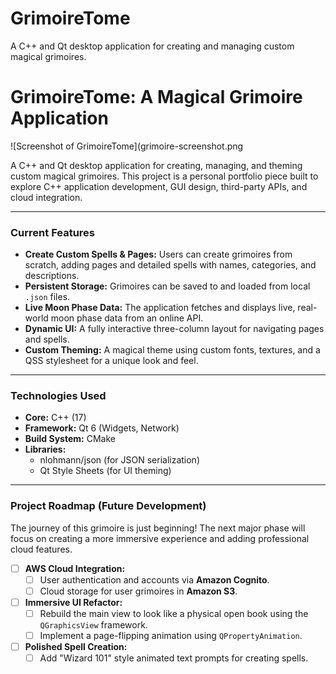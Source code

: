 # GrimoireTome
A C++ and Qt desktop application for creating and managing custom magical grimoires.
# GrimoireTome: A Magical Grimoire Application

![Screenshot of GrimoireTome](grimoire-screenshot.png

A C++ and Qt desktop application for creating, managing, and theming custom magical grimoires. This project is a personal portfolio piece built to explore C++ application development, GUI design, third-party APIs, and cloud integration.

---

### Current Features

* **Create Custom Spells & Pages:** Users can create grimoires from scratch, adding pages and detailed spells with names, categories, and descriptions.
* **Persistent Storage:** Grimoires can be saved to and loaded from local `.json` files.
* **Live Moon Phase Data:** The application fetches and displays live, real-world moon phase data from an online API.
* **Dynamic UI:** A fully interactive three-column layout for navigating pages and spells.
* **Custom Theming:** A magical theme using custom fonts, textures, and a QSS stylesheet for a unique look and feel.

---

### Technologies Used

* **Core:** C++ (17)
* **Framework:** Qt 6 (Widgets, Network)
* **Build System:** CMake
* **Libraries:**
    * nlohmann/json (for JSON serialization)
    * Qt Style Sheets (for UI theming)

---

### Project Roadmap (Future Development)

The journey of this grimoire is just beginning! The next major phase will focus on creating a more immersive experience and adding professional cloud features.

-   [ ] **AWS Cloud Integration:**
    -   [ ] User authentication and accounts via **Amazon Cognito**.
    -   [ ] Cloud storage for user grimoires in **Amazon S3**.
-   [ ] **Immersive UI Refactor:**
    -   [ ] Rebuild the main view to look like a physical open book using the `QGraphicsView` framework.
    -   [ ] Implement a page-flipping animation using `QPropertyAnimation`.
-   [ ] **Polished Spell Creation:**
    -   [ ] Add "Wizard 101" style animated text prompts for creating spells.
